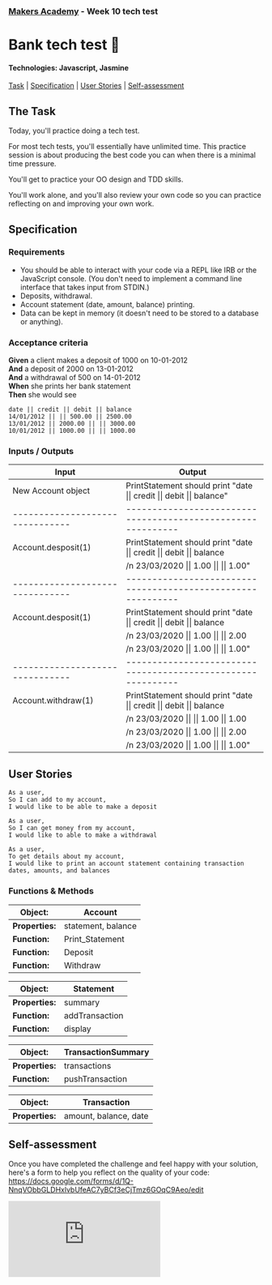 ### [Makers Academy](http://www.makersacademy.com) - Week 10 tech test

# Bank tech test 🏦

#### Technologies: Javascript, Jasmine

[Task](#Task) | [Specification](#Specification) | [User Stories](#User_Stories) | [Self-assessment](#Self-assessment)

## <a name="Task">The Task</a>

Today, you'll practice doing a tech test.

For most tech tests, you'll essentially have unlimited time.  This practice session is about producing the best code you can when there is a minimal time pressure.

You'll get to practice your OO design and TDD skills.

You'll work alone, and you'll also review your own code so you can practice reflecting on and improving your own work.

## <a name="Specification">Specification</a>

### Requirements

* You should be able to interact with your code via a REPL like IRB or the JavaScript console.  (You don't need to implement a command line interface that takes input from STDIN.)
* Deposits, withdrawal.
* Account statement (date, amount, balance) printing.
* Data can be kept in memory (it doesn't need to be stored to a database or anything).

### Acceptance criteria

**Given** a client makes a deposit of 1000 on 10-01-2012  
**And** a deposit of 2000 on 13-01-2012  
**And** a withdrawal of 500 on 14-01-2012  
**When** she prints her bank statement  
**Then** she would see

```
date || credit || debit || balance
14/01/2012 || || 500.00 || 2500.00
13/01/2012 || 2000.00 || || 3000.00
10/01/2012 || 1000.00 || || 1000.00
```

### Inputs / Outputs

| Input                           | Output                                                         | 
| ------------------------------- | ------------------------------------------------------------   | 
| New Account object              | PrintStatement should print "date &#124;&#124; credit &#124;&#124; debit &#124;&#124; balance" |
| ------------------------------- | ------------------------------------------------------------  | 
| Account.desposit(1)             | PrintStatement should print "date &#124;&#124; credit &#124;&#124; debit &#124;&#124; balance  |
|                                 | /n 23/03/2020 &#124;&#124; 1.00 &#124;&#124; &#124;&#124; 1.00"                                |
| ------------------------------- | ------------------------------------------------------------   | 
| Account.desposit(1)             | PrintStatement should print "date &#124;&#124; credit &#124;&#124; debit &#124;&#124; balance  |
|                                 |                              /n 23/03/2020 &#124;&#124; 1.00 &#124;&#124; &#124;&#124; 2.00    |
|                                 |                              /n 23/03/2020 &#124;&#124; 1.00 &#124;&#124; &#124;&#124; 1.00"   |
| ------------------------------- | ------------------------------------------------------------   | 
| Account.withdraw(1)             | PrintStatement should print "date &#124;&#124; credit &#124;&#124; debit &#124;&#124; balance  |
|                                 |                              /n 23/03/2020 &#124;&#124; &#124;&#124; 1.00 &#124;&#124; 1.00    | 
|                                 |                              /n 23/03/2020 &#124;&#124; 1.00 &#124;&#124; &#124;&#124; 2.00    |
|                                 |                              /n 23/03/2020 &#124;&#124; 1.00 &#124;&#124; &#124;&#124; 1.00"   |

## <a name="User_Stories">User Stories</a>

```
As a user,
So I can add to my account,
I would like to be able to make a deposit
```
```
As a user,
So I can get money from my account,
I would like to able to make a withdrawal
```
```
As a user,
To get details about my account,
I would like to print an account statement containing transaction dates, amounts, and balances
```

### Functions & Methods

| Object:          | Account                                            | 
| ---------------- | -------------------------------------------------- | 
| **Properties:**  | statement, balance                                 |
| **Function:**    | Print_Statement                                    |
| **Function:**    | Deposit                                            |  
| **Function:**    | Withdraw                                           |  

| Object:          | Statement                                          | 
| ---------------- | -------------------------------------------------- | 
| **Properties:**  | summary                                            |
| **Function:**    | addTransaction                                     |
| **Function:**    | display                                            |  

| Object:          | TransactionSummary                                 | 
| ---------------- | -------------------------------------------------- | 
| **Properties:**  | transactions                                       |
| **Function:**    | pushTransaction                                    |

| Object:          | Transaction                                        | 
| ---------------- | -------------------------------------------------- | 
| **Properties:**  | amount, balance, date                              |

## <a name="Self-assessment">Self-assessment</a>

Once you have completed the challenge and feel happy with your solution, here's a form to help you reflect on the quality of your code: https://docs.google.com/forms/d/1Q-NnqVObbGLDHxlvbUfeAC7yBCf3eCjTmz6GOqC9Aeo/edit

![Tracking pixel](https://githubanalytics.herokuapp.com/course/individual_challenges/bank_tech_test.md)
